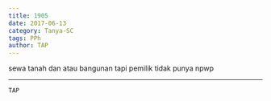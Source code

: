 ```yaml
---
title: 1905
date: 2017-06-13
category: Tanya-SC
tags: PPh
author: TAP
---
```


sewa tanah dan atau bangunan tapi pemilik tidak punya npwp

---



`TAP`
